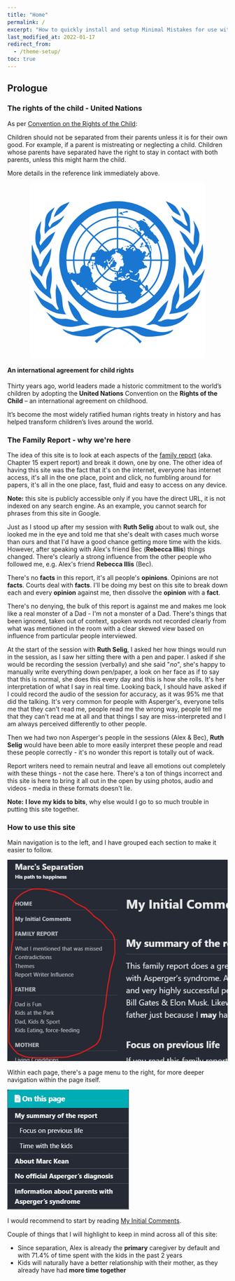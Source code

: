 ```yaml
---
title: "Home"
permalink: /
excerpt: "How to quickly install and setup Minimal Mistakes for use with GitHub Pages."
last_modified_at: 2022-01-17
redirect_from:
  - /theme-setup/
toc: true
---
```


[//]: # (margin:top right bottom left)

## Prologue

### The rights of the child - United Nations

As per [Convention on the Rights of the Child](https://www.unicef.org.au/our-work/information-for-children/un-convention-on-the-rights-of-the-child):

Children should not be separated from their parents unless it is for their own good. For example, if a parent is mistreating or neglecting a child. Children whose parents have separated have the right to stay in contact with both parents, unless this might harm the child.

More details in the reference link immediately above.

<p align="center"><img style="vertical-align:middle;margin:0px 0px 0px 0px" width="400" src="./blobs/un_PNG20.png"></p>

#### An international agreement for child rights

Thirty years ago, world leaders made a historic commitment to the world’s children by adopting the **United Nations** Convention on the **Rights of the Child** – an international agreement on childhood.

It’s become the most widely ratified human rights treaty in history and has helped transform children’s lives around the world.

### The Family Report - why we're here

The idea of this site is to look at each aspects of the [family report](/marcseparation/the_report/) (aka. Chapter 15 expert report) and break it down, one by one. The other idea of having this site was the fact that it's on the internet, everyone has internet access, it's all in the one place, point and click, no fumbling around for papers, it's all in the one place, fast, fluid and easy to access on any device.

**Note:** this site is publicly accessible only if you have the direct URL, it is not indexed on any search engine. As an example, you cannot search for phrases from this site in Google. 

Just as I stood up after my session with **Ruth Selig** about to walk out, she looked me in the eye and told me that she's dealt with cases much worse than ours and that I'd have a good chance getting more time with the kids. However, after speaking with Alex's friend Bec (**Rebecca Illis**) things changed. There's clearly a strong influence from the other people who followed me, e.g. Alex's friend **Rebecca Illis** (Bec).

There's no **facts** in this report, it's all people's **opinions**. Opinions are not **facts**. Courts deal with **facts**. I'll be doing my best on this site to break down each and every **opinion** against me, then dissolve the **opinion** with a **fact**.

There's no denying, the bulk of this report is against me and makes me look like a real monster of a Dad - I'm not a monster of a Dad. There's things that been ignored, taken out of context, spoken words not recorded clearly from what was mentioned in the room with a clear skewed view based on influence from particular people interviewed. 

At the start of the session with **Ruth Selig**, I asked her how things would run in the session, as I saw her sitting there with a pen and paper. I asked if she would be recording the session (verbally) and she said "*no*", she's happy to manually write everything down pen/paper, a look on her face as if to say that this is normal, she does this every day and this is how she rolls. It's her interpretation of what I say in real time. Looking back, I should have asked if I could record the audio of the session for accuracy, as it was 95% me that did the talking. It's very common for people with Asperger's, everyone tells me that they can't read me, people read me the wrong way, people tell me that they can't read me at all and that things I say are miss-interpreted and I am always perceived differently to other people. 

Then we had two non Asperger's people in the sessions (Alex & Bec), **Ruth Selig** would have been able to more easily interpret these people and read these people correctly - it's no wonder this report is totally out of wack. 

Report writers need to remain neutral and leave all emotions out completely with these things - not the case here. There's a ton of things incorrect and this site is here to bring it all out in the open by using photos, audio and videos - media in these formats doesn't lie.

**Note:** **I love my kids to bits**, why else would I go to so much trouble in putting this site together.
### How to use this site

Main navigation is to the left, and I have grouped each section to make it easier to follow. 

![](./blobs/navigation_main.png)

Within each page, there's a page menu to the right, for more deeper navigation within the page itself.

![](./blobs/navigation_detailed.png)

I would recommend to start by reading [My Initial Comments](/marcseparation/my_initial_comments/). 

Couple of things that I will highlight to keep in mind across all of this site:

- Since separation, Alex is already the **primary** caregiver by default and with 71.4% of time spent with the kids in the past 2 years
- Kids will naturally have a better relationship with their mother, as they already have had **more time together**